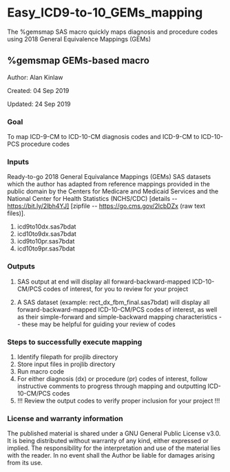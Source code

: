 # Easy_ICD9-to-10_GEMs_mapping

The %gemsmap SAS macro quickly maps diagnosis and procedure codes using 2018 General Equivalence Mappings (GEMs)

## %gemsmap GEMs-based macro
Author: Alan Kinlaw

Created: 04 Sep 2019

Updated: 24 Sep 2019

### Goal
To map ICD-9-CM to ICD-10-CM diagnosis codes and ICD-9-CM to ICD-10-PCS procedure codes 

### Inputs
Ready-to-go 2018 General Equivalance Mappings (GEMs) SAS datasets which the author has adapted from reference mappings provided in the public domain by the Centers for Medicare and Medicaid Services and the National Center for Health Statistics (NCHS/CDC) [details -- https://bit.ly/2lbh4YJ] [zipfile -- https://go.cms.gov/2lcbDZx (raw text files)].

1. icd9to10dx.sas7bdat
2. icd10to9dx.sas7bdat
3. icd9to10pr.sas7bdat
4. icd10to9pr.sas7bdat

### Outputs

1. SAS output at end will display all forward-backward-mapped ICD-10-CM/PCS codes of interest, for you to review for your project

2. A SAS dataset (example: rect_dx_fbm_final.sas7bdat) will display all forward-backward-mapped ICD-10-CM/PCS codes of interest, as well as their simple-forward and simple-backward mapping characteristics -- these may be helpful for guiding your review of codes

### Steps to successfully execute mapping

1. Identify filepath for projlib directory 
2. Store input files in projlib directory
3. Run macro code 
4. For either diagnosis (dx) or procedure (pr) codes of interest, follow instructive comments to progress through mapping and outputting ICD-10-CM/PCS codes
5. !!! Review the output codes to verify proper inclusion for your project !!! 


 
### License and warranty information

The published material is shared under a GNU General Public License v3.0.  It is being distributed without warranty of any kind, either expressed or implied. The responsibility for the interpretation and use of the material lies with the reader. In no event shall the Author be liable for damages arising from its use.
